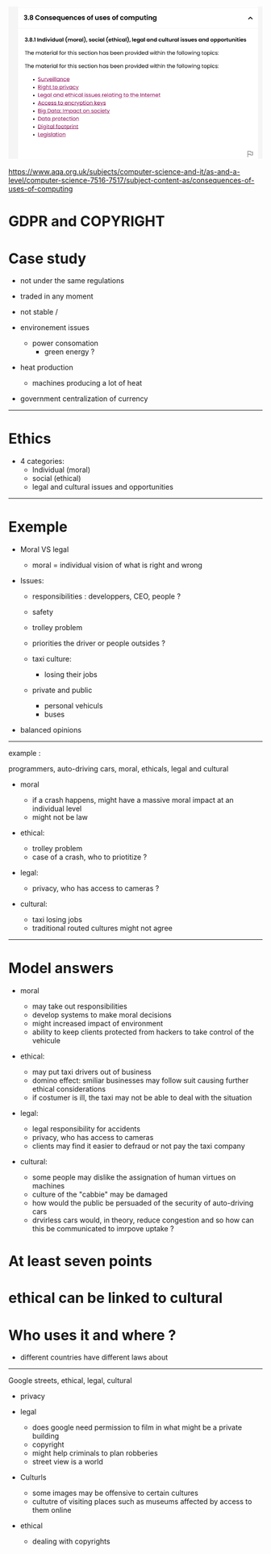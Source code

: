 ![alt text](img/image.png)

https://www.aqa.org.uk/subjects/computer-science-and-it/as-and-a-level/computer-science-7516-7517/subject-content-as/consequences-of-uses-of-computing

# GDPR and COPYRIGHT

# Case study

- not under the same regulations
- traded in any moment
- not stable / 

- environement issues
    - power consomation
        - green energy ?

- heat production
    - machines producing a lot of heat
- government centralization of currency

---


# Ethics

- 4 categories:
    - Individual (moral)
    - social (ethical)
    - legal and cultural issues and opportunities

---

# Exemple

- Moral VS legal
    - moral = individual vision of what is right and wrong


- Issues:
    - responsibilities : developpers, CEO, people ?
    - safety
    - trolley problem
    - priorities the driver or people outsides ?

    - taxi culture:
        - losing their jobs

    - private and public
        - personal vehiculs
        - buses

- balanced opinions

---

example :

programmers, auto-driving cars, moral, ethicals, legal and cultural

- moral
    - if a crash happens, might have a massive moral impact at an individual level
    - might not be law

- ethical:
    - trolley problem
    - case of a crash, who to priotitize ?

- legal:
    - privacy, who has access to cameras ?

- cultural:
    - taxi losing jobs
    - traditional routed cultures might not agree


---

# Model answers

- moral
    - may take out responsibilities
    - develop systems to make moral decisions
    - might increased impact of environment
    - ability to keep clients protected from hackers to take control of the vehicule

- ethical:
    - may put taxi drivers out of business
    - domino effect: smiliar businesses may follow suit causing further ethical considerations
    - if costumer is ill, the taxi may not be able to deal with the situation

- legal:
    - legal responsibility for accidents
    - privacy, who has access to cameras
    - clients may find it easier to defraud or not pay the taxi company

- cultural:
    - some people may dislike the assignation of human virtues on machines
    - culture of the "cabbie" may be damaged
    - how would the public be persuaded of the security of auto-driving cars
    - drvirless cars would, in theory, reduce congestion and so how can this be communicated to imrpove uptake ?

# At least seven points
# ethical can be linked to cultural
# Who uses it and where ?
- different countries have different laws about 


---

Google streets, ethical, legal, cultural

- privacy

- legal
    - does google need permission to film in what might be a private building
    - copyright
    - might help criminals to plan robberies
    - street view is a world

- Culturls
    - some images may be offensive to certain cultures
    - cultutre of visiting places such as museums affected by access to them online

- ethical 
    - dealing with copyrights 